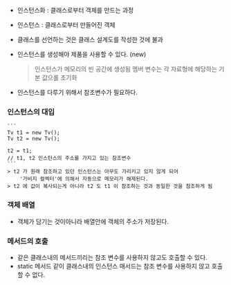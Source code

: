 

- 인스턴스화  : 클래스로부터 객체를 만드는 과정
- 인스턴스    : 클래스로부터 만들어진 객체


- 클래스를 선언하는 것은 클래스 설계도를 작성한 것에 불과
- 인스턴스를 생성해야 제품을 사용할 수 있다. (new)
    > 인스턴스가 메모리의 빈 공간에 생성됨
    > 멤버 변수는 각 자료형에 해당하는 기본 값으롤 초기화
- 인스턴스를 다루기 위해서 참조변수가 필요하다.

### 인스턴스의 대입
    ```
    Tv t1 = new Tv();
    Tv t2 = new Tv();

    t2 = t1;
    // t1, t2 인스턴스의 주소를 가지고 있는 참조변수
    ```
    > t2 가 원래 참조하고 있던 인스턴스는 아무도 가리키고 있지 않게 되어
        '가비지 컬렉터'에 의해서 자동으로 메모리가 해제된다.
    > t2 에 값이 복사되는게 아니라 t2 도 t1 이 참조하는 것과 동일한 것을 참조하게 됨

### 객체 배열
- 객체가 담기는 것이아니라 배열안에 객체의 주소가 저장된다.



### 메서드의 호출

- 같은 클래스내의 메서드끼리는 참조 변수를 사용하지 않고도 호출할 수 있다.
- static 메서드 같이 클래스내의 인스턴스 매서드는 참조 변수를 사용하지 않고 호출할 수 없다.